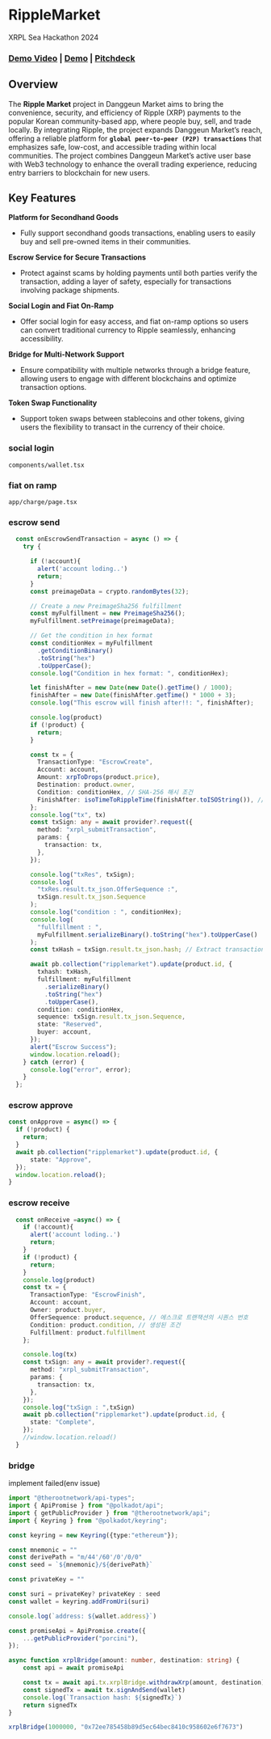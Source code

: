 # RippleMarket

XRPL Sea Hackathon 2024

### [Demo Video](https://drive.google.com/file/d/1g31eIzJlZHkbmONdH_wjPscdRO9Ma4Z-/view?resourcekey) | [Demo](http://13.125.58.215:3000/) | [Pitchdeck](https://drive.google.com/file/d/1NKJry8sKa_wV3OfhwbcWq5AhQU3gREPu/view?usp=sharing)

## Overview
The **Ripple Market** project in Danggeun Market aims to bring the convenience, security, and efficiency of Ripple (XRP) payments to the popular Korean community-based app, where people buy, sell, and trade locally. By integrating Ripple, the project expands Danggeun Market’s reach, offering a reliable platform for **`global peer-to-peer (P2P) transactions`** that emphasizes safe, low-cost, and accessible trading within local communities. The project combines Danggeun Market’s active user base with Web3 technology to enhance the overall trading experience, reducing entry barriers to blockchain for new users.

## Key Features
**Platform for Secondhand Goods**
- Fully support secondhand goods transactions, enabling users to easily buy and sell pre-owned items in their communities.

**Escrow Service for Secure Transactions**
- Protect against scams by holding payments until both parties verify the transaction, adding a layer of safety, especially for transactions involving package shipments.

**Social Login and Fiat On-Ramp**
- Offer social login for easy access, and fiat on-ramp options so users can convert traditional currency to Ripple seamlessly, enhancing accessibility.

**Bridge for Multi-Network Support**
- Ensure compatibility with multiple networks through a bridge feature, allowing users to engage with different blockchains and optimize transaction options.

**Token Swap Functionality**
- Support token swaps between stablecoins and other tokens, giving users the flexibility to transact in the currency of their choice.

### social login
`components/wallet.tsx`

### fiat on ramp
`app/charge/page.tsx`

### escrow send
```ts
  const onEscrowSendTransaction = async () => {
    try {

      if (!account){
        alert('account loding..')
        return;
      }
      const preimageData = crypto.randomBytes(32);

      // Create a new PreimageSha256 fulfillment
      const myFulfillment = new PreimageSha256();
      myFulfillment.setPreimage(preimageData);

      // Get the condition in hex format
      const conditionHex = myFulfillment
        .getConditionBinary()
        .toString("hex")
        .toUpperCase();
      console.log("Condition in hex format: ", conditionHex);

      let finishAfter = new Date(new Date().getTime() / 1000);
      finishAfter = new Date(finishAfter.getTime() * 1000 + 3);
      console.log("This escrow will finish after!!: ", finishAfter);

      console.log(product)
      if (!product) {
        return;
      }

      const tx = {
        TransactionType: "EscrowCreate",
        Account: account,
        Amount: xrpToDrops(product.price),
        Destination: product.owner,
        Condition: conditionHex, // SHA-256 해시 조건
        FinishAfter: isoTimeToRippleTime(finishAfter.toISOString()), // Refer for more details: https://xrpl.org/basic-data-types.html#specifying-time
      };
      console.log("tx", tx)
      const txSign: any = await provider?.request({
        method: "xrpl_submitTransaction",
        params: {
          transaction: tx,
        },
      });

      console.log("txRes", txSign);
      console.log(
        "txRes.result.tx_json.OfferSequence :",
        txSign.result.tx_json.Sequence
      );
      console.log("condition : ", conditionHex);
      console.log(
        "fullfillment : ",
        myFulfillment.serializeBinary().toString("hex").toUpperCase()
      );
      const txHash = txSign.result.tx_json.hash; // Extract transaction hash from the response

      await pb.collection("ripplemarket").update(product.id, {
        txhash: txHash,
        fulfillment: myFulfillment
          .serializeBinary()
          .toString("hex")
          .toUpperCase(),
        condition: conditionHex,
        sequence: txSign.result.tx_json.Sequence,
        state: "Reserved",
        buyer: account,
      });
      alert("Escrow Success");
      window.location.reload();
    } catch (error) {
      console.log("error", error);
    }
  };
```

### escrow approve
```ts
const onApprove = async() => {
  if (!product) {
    return;
  }
  await pb.collection("ripplemarket").update(product.id, {
      state: "Approve",
  });
  window.location.reload();
}
```

### escrow receive
```ts
  const onReceive =async() => {
    if (!account){
      alert('account loding..')
      return;
    }
    if (!product) {
      return;
    }
    console.log(product)
    const tx = {
      TransactionType: "EscrowFinish",
      Account: account,
      Owner: product.buyer,
      OfferSequence: product.sequence, // 에스크로 트랜잭션의 시퀀스 번호
      Condition: product.condition, // 생성된 조건
      Fulfillment: product.fulfillment
    };

    console.log(tx)
    const txSign: any = await provider?.request({
      method: "xrpl_submitTransaction",
      params: {
        transaction: tx,
      },
    });
    console.log("txSign : ",txSign)
    await pb.collection("ripplemarket").update(product.id, {
      state: "Complete",
    });
    //window.location.reload()
  }
```

### bridge
implement failed(env issue)
```ts
import "@therootnetwork/api-types";
import { ApiPromise } from "@polkadot/api";
import { getPublicProvider } from "@therootnetwork/api";
import { Keyring } from "@polkadot/keyring";

const keyring = new Keyring({type:"ethereum"});

const mnemonic = ""
const derivePath = "m/44'/60'/0'/0/0"
const seed = `${mnemonic}/${derivePath}`

const privateKey = ""

const suri = privateKey? privateKey : seed
const wallet = keyring.addFromUri(suri)

console.log(`address: ${wallet.address}`)

const promiseApi = ApiPromise.create({
    ...getPublicProvider("porcini"),
});

async function xrplBridge(amount: number, destination: string) {
    const api = await promiseApi

    const tx = await api.tx.xrplBridge.withdrawXrp(amount, destination)
    const signedTx = await tx.signAndSend(wallet)
    console.log(`Transaction hash: ${signedTx}`)
    return signedTx
}

xrplBridge(1000000, "0x72ee785458b89d5ec64bec8410c958602e6f7673")
```
